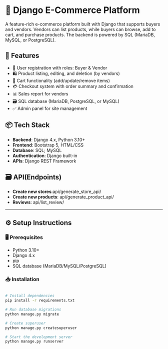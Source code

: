 # 🛒 Django E-Commerce Platform

A feature-rich e-commerce platform built with Django that supports buyers and vendors. Vendors can list products, while buyers can browse, add to cart, and purchase products. The backend is powered by SQL (MariaDB, MySQL, or PostgreSQL).

## 🚀 Features

- 🔐 User registration with roles: Buyer & Vendor
- 🛍️ Product listing, editing, and deletion (by vendors)
- 🛒 Cart functionality (add/update/remove items)
- 💳 Checkout system with order summary and confirmation
- 📊 Sales report for vendors
- 🗃️ SQL database (MariaDB, PostgreSQL, or MySQL)
- ✅ Admin panel for site management

## 📦 Tech Stack

- **Backend**: Django 4.x, Python 3.10+
- **Frontend**: Bootstrap 5, HTML/CSS
- **Database**: SQL; MySQL
- **Authentication**: Django built-in
- **APIs**: Django REST Framework 


## 🗃️ API(Endpoints)

- **Create new stores**:api/generate_store_api/
- **Create new products**: api/generate_product_api/
- **Reviews**: api/list_review/

---

## ⚙️ Setup Instructions

### 🖥️ Prerequisites

- Python 3.10+
- Django 4.x
- pip
- SQL database (MariaDB/MySQL/PostgreSQL)

### 📥 Installation

```bash

# Install dependencies
pip install -r requirements.txt

# Run database migrations
python manage.py migrate

# Create superuser
python manage.py createsuperuser

# Start the development server
python manage.py runserver
